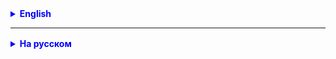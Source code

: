 <details style="margin-top: 16px">
  <summary style="cursor: pointer; color: blue;"><b>English</b></summary>
## Wrapper Classes:

Wrapper classes are used to wrap primitive data types into objects. In Java, there are the following wrapper classes:

- `Integer` for `int`
- `Double` for `double`
- `Boolean` for `boolean`
- `Character` for `char`
  and so on.

## String Class Methods:

The `String` class in Java provides a multitude of methods for working with strings. Here are some of them:

- `length()` - returns the length of the string.
- `charAt(int index)` - returns the character at the specified index.
- `substring(int beginIndex, int endIndex)` - returns a substring from the string.
- `toUpperCase()` and `toLowerCase()` - change the case of characters in the string.
- `indexOf(String str)` and `lastIndexOf(String str)` - return the index of the first and last occurrence of a substring in the string, respectively.
- `replace(char oldChar, char newChar)` - replaces all occurrences of `oldChar` with `newChar`.
- `trim()` - removes leading and trailing spaces from the string.
- `split(String regex)`: Splits the string into an array of substrings using a regular expression.

## Unit Testing:

Unit Testing is the process of verifying the correctness of individual components (or "units") of a program. In Java, the JUnit framework is used for testing.

### Basic Methods of the Assertions Class in JUnit:

Here are the basic methods of the `Assertions` class in a table:

| Method                                           | Description                                                     |
|--------------------------------------------------|-----------------------------------------------------------------|
| `assertEquals(expected, actual)`                | Verifies that `expected` is equal to `actual`.                 |
| `assertNotEquals(expected, actual)`             | Verifies that `expected` is not equal to `actual`.             |
| `assertTrue(condition)`                         | Verifies that `condition` is true.                             |
| `assertFalse(condition)`                        | Verifies that `condition` is false.                            |
| `assertNull(object)`                            | Verifies that `object` is `null`.                              |
| `assertNotNull(object)`                         | Verifies that `object` is not `null`.                          |
| `assertArrayEquals(expectedArray, actualArray)` | Verifies that two arrays, `expectedArray` and `actualArray`, are equal in content. |

## Tasks:

Sure, here are the translations of the tasks:

1. Implement 5 methods for a calculator (addition, subtraction, multiplication, division with remainder, integer part of division) that work with integers. Cover all methods with tests.
    - Реализовать 5 методов для калькулятора (сложение, вычитание, умножение, деление с остатком, целая часть от деления), который работает с целыми числами. Покрыть все методы тестами.

3. Write a program that removes all occurrences of a specific character from a string and write tests for it.
    - Напишите программу, которая удаляет все вхождения определенного символа из строки и напишите тесты.

4. Write a program that determines whether a string contains only unique characters (without repetitions) and write tests for it.
    - Напишите программу, которая определит, содержит ли строка только уникальные символы (без повторений) и напишите тесты.

### Technical Specification for Password Validation Program

**Description:**
Create a `PasswordValidator` class in Java to validate passwords according to requirements that will be set via the class constructor.

**Requirements:**
1. The password must contain at least a specified number of lowercase letters.
2. The password must contain at least a specified number of uppercase letters.
3. The password must contain at least a specified number of digits.
4. The password must have a specified minimum length.
5. The password must contain at least one of the characters specified in the character list.
6. The count of characters from the list must be at least a specified value.

**Interface:**
1. Create the `PasswordValidator` class with fields defined in the constructor:
    - `minLowerCase` (int): Minimum number of lowercase letters.
    - `minUpperCase` (int): Minimum number of uppercase letters.
    - `minDigits` (int): Minimum number of digits.
    - `minLength` (int): Minimum password length.
    - `symbolList` (String): List of characters that must be in the password.
    - `minSymbolCount` (int): Minimum count of characters from the list.

2. In the `PasswordValidator` class, create a `isValid` method that takes a string (password) to check and returns `true` if the password meets all the requirements, and `false` otherwise.

3. Usage of **Character** class methods:

    - To check if a character is a lowercase letter, use the `Character.isLowerCase(char c)` method.
    - To check if a character is an uppercase letter, use the `Character.isUpperCase(char c)` method.
    - To check if a character is a digit, use the `Character.isDigit(char c)` method.

**Example of Use:**
```java
public class Main {
    public static void main(String[] args) {
        int minLowerCase = 2;
        int minUpperCase = 2;
        int minDigits = 1;
        int minLength = 12;
        String symbolList = "!@#$%^";
        int minSymbolCount = 2;
        
        PasswordValidator validator = new PasswordValidator(minLowerCase, minUpperCase, minDigits, minLength, symbolList, minSymbolCount);
        
        String password = "MyP@ssword123";
        boolean isValid = validator.isValid(password);
        
        if (isValid) {
            System.out.println("Password is valid.");
        } else {
            System.out.println("Password does not meet the requirements.");
        }
    }
}
```

#### Skeleton of the `PasswordValidator` Class:

```java
/**
 * @author Andrej Reutow
 * created on 09.10.2023
 * <p>
 * Class for password validation according to specified requirements.
 */
public class PasswordValidator {

    private final int minLowerCase;
    private final int minUpperCase;
    private final int minDigits;
    private final int minLength;
    private final String symbolList;
    private final int minSymbolCount;

    /**
     * Constructor of the PasswordValidator class to initialize password validation parameters.
     *
     * @param minLowerCase   Minimum number of lowercase letters.
     * @param minUpperCase   Minimum number of uppercase letters.
     * @param minDigits      Minimum number of digits.
     * @param minLength      Minimum password length.
     * @param symbolList     List of characters that must be in the password.
     * @param minSymbolCount Minimum count of characters from the list.
     */
    public PasswordValidator(int minLowerCase,
                             int minUpperCase,
                             int minDigits,
                             int minLength,
                             String symbolList,
                             int minSymbolCount) {

    }

    /**
     * Checks whether the given password meets the requirements.
     *
     * @param password Password to be checked.
     * @return true if the password meets the requirements, false otherwise.
     */
    public boolean isValid(String password) {

        return false;
    }

    /**
     * Checks whether the password contains the specified number of digits.
     *
     * @param password Password to be checked.
     * @return true if the password contains the specified number of digits, false otherwise.
     */
    private boolean isDigitsContains(String password) {

        return false;
    }

    /**
     * Checks whether the password contains the specified characters from the list.
     *
     * @param password Password to be checked.
     * @return true if the password contains the specified number of characters from the list, false otherwise.
     */
    private boolean isSymbolsContains(String password) {

        return false;
    }

    /**
     * Checks whether the password contains the specified number of uppercase letters.
     *
     * @param password Password to be checked.
     * @return true if the password contains the specified number of uppercase letters, false otherwise.
     */
    private boolean isUpperCaseContains(String password) {

        return false;
    }

    /**
     * Checks whether the password contains the specified number of lowercase letters.
     *
     * @param password Password to be checked.
     * @return true if the password contains the specified number of lowercase letters, false otherwise.
     */
    private boolean isLowerCaseContains(String password) {

        return false;
    }

    /**
     * Checks whether the password length is sufficient.
     *
     * @param password Password to be checked.
     * @return true if the password length is greater than or equal to the minimum length, false otherwise.
     */
    private boolean isLengthValid(String password) {
        return -1;
    }
}
```

</details>

<hr>

<details style="margin-top: 16px">
  <summary style="cursor: pointer; color: blue;"><b>На русском</b></summary>

## Классы Wrapper:

Классы-оболочки (Wrapper classes) используются для оборачивания примитивных типов данных в объекты. В Java существуют
следующие классы-оболочки:

- `Integer` для `int`
- `Double` для `double`
- `Boolean` для `boolean`
- `Character` для `char`
  и так далее.

## Методы класса String:

Класс `String` в Java предоставляет множество методов для работы со строками. Вот некоторые из них:

- `length()` - возвращает длину строки.
- `charAt(int index)` - возвращает символ по указанному индексу.
- `substring(int beginIndex, int endIndex)` - возвращает подстроку из строки.
- `toUpperCase()` и `toLowerCase()` - изменяют регистр символов строки.
- `indexOf(String str)` и `lastIndexOf(String str)` - Возвращает индекс первого и последнего вхождения подстроки
  в строке соответственно.
- `replace(char oldChar, char newChar)` - Заменяет все вхождения символа `oldChar` на `newChar`.
- `trim()` - Удаляет пробелы в начале и в конце строки
- `split(String regex)`: Разбивает строку на массив подстрок, используя регулярное выражение.

## Unit Testing:

Unit Testing - это процесс проверки отдельных компонентов (или "юнитов") программы для убеждения в их правильной работы.
В Java, для тестирования используется фреймворк JUnit.

### Основные методы класса Assertions в JUnit:

Конечно, вот основные методы класса Assertions в виде таблицы:

| Метод                                           | Описание                                                           |
|-------------------------------------------------|--------------------------------------------------------------------|
| `assertEquals(expected, actual)`                | Проверяет, что `expected` равно `actual`.                          |
| `assertNotEquals(expected, actual)`             | Проверяет, что `expected` не равно `actual`.                       |
| `assertTrue(condition)`                         | Проверяет, что `condition` истинно.                                |
| `assertFalse(condition)`                        | Проверяет, что `condition` ложно.                                  |
| `assertNull(object)`                            | Проверяет, что `object` является `null`.                           |
| `assertNotNull(object)`                         | Проверяет, что `object` не является `null`.                        |
| `assertArrayEquals(expectedArray, actualArray)` | Проверяет, что два массива expected и actual равны по содержимому. |

## Задачи:

1. Реализовать 5 методов для калькулятора (сложение, вычитание, умножение, деление с остатком, целая часть от деления), который работает с целыми числами. Покрыть все методы тестами.
3. Напишите программу, которая удаляет все вхождения определенного символа из строки и напишите тесты.
4. Напишите программу, которая определит, содержит ли строка только уникальные символы (без повторений) и напишите тесты.

### Техническое задание для программы проверки пароля

**Описание:**
Создайте класс `PasswordValidator` на Java для проверки пароля на соответствие требованиям, которые будут
устанавливаться через конструктор класса. Класс `PasswordValidator` должен быть протестирован.

**Требования:**

1. Пароль должен содержать минимум заданное количество букв нижнего регистра.
2. Пароль должен содержать минимум заданное количество букв верхнего регистра.
3. Пароль должен содержать минимум заданное количество цифр.
4. Пароль должен иметь заданную длину.
5. Пароль должен содержать хотя бы один из символов, указанных в списке символов.
6. Количество символов из списка должно быть не менее определенного значения.

**Интерфейс:**

1. Создайте класс `PasswordValidator` с полями, определенными в конструкторе:
    - `minLowerCase` (int): Минимальное количество букв нижнего регистра.
    - `minUpperCase` (int): Минимальное количество букв верхнего регистра.
    - `minDigits` (int): Минимальное количество цифр.
    - `minLength` (int): Минимальная длина пароля.
    - `symbolList` (String): Список символов, которые должны быть в пароле.
    - `minSymbolCount` (int): Минимальное количество символов из списка.
2. В классе `PasswordValidator` создайте метод `isValid`, который принимает строку (пароль) для проверки и
   возвращает `true`, если пароль соответствует всем требованиям, и `false` в противном случае.

**Пример использования:**

```java
public class Main {
    public static void main(String[] args) {
        int minLowerCase = 2;
        int minUpperCase = 2;
        int minDigits = 1;
        int minLength = 12;
        String symbolList = "!@#$%^";
        int minSymbolCount = 2;

        PasswordValidator validator = new PasswordValidator(minLowerCase, minUpperCase, minDigits, minLength, symbolList, minSymbolCount);

        String password = "MyP@ssword123";
        boolean isValid = validator.isValid(password);

        if (isValid) {
            System.out.println("Пароль верный.");
        } else {
            System.out.println("Пароль не соответствует требованиям.");
        }
    }
}
```

#### Скелет класса `PasswordValidator`:

````java
/**
 * @author Andrej Reutow
 * created on 09.10.2023
 * <p>
 * Класс для проверки пароля на соответствие заданным требованиям.
 */
public class PasswordValidator {

    private final int minLowerCase;
    private final int minUpperCase;
    private final int minDigits;
    private final int minLength;
    private final String symbolList;
    private final int minSymbolCount;

    /**
     * Конструктор класса PasswordValidator для инициализации параметров проверки пароля.
     *
     * @param minLowerCase   Минимальное количество букв нижнего регистра.
     * @param minUpperCase   Минимальное количество букв верхнего регистра.
     * @param minDigits      Минимальное количество цифр.
     * @param minLength      Минимальная длина пароля.
     * @param symbolList     Список символов, которые должны быть в пароле.
     * @param minSymbolCount Минимальное количество символов из списка.
     */
    public PasswordValidator(int minLowerCase,
                             int minUpperCase,
                             int minDigits,
                             int minLength,
                             String symbolList,
                             int minSymbolCount) {

    }

    /**
     * Проверяет, соответствует ли заданный пароль требованиям.
     *
     * @param password Пароль для проверки.
     * @return true, если пароль соответствует требованиям, и false в противном случае.
     */
    public boolean isValid(String password) {

        return false;
    }

    /**
     * Проверяет, содержит ли пароль заданное количество цифр.
     *
     * @param password Пароль для проверки.
     * @return true, если пароль содержит заданное количество цифр, и false в противном случае.
     */
    public boolean isDigitsContains(String password) {

        return false;
    }

    /**
     * Проверяет, содержит ли пароль заданные символы из списка.
     *
     * @param password Пароль для проверки.
     * @return true, если пароль содержит заданное количество символов из списка, и false в противном случае.
     */
    public boolean isSymbolsContains(String password) {

        return false;
    }

    /**
     * Проверяет, содержит ли пароль заданное количество символов верхнего регистра.
     *
     * @param password Пароль для проверки.
     * @return true, если пароль содержит заданное количество символов верхнего регистра, и false в противном случае.
     */
    public boolean isUpperCaseContains(String password) {

        return false;
    }

    /**
     * Проверяет, содержит ли пароль заданное количество символов нижнего регистра.
     *
     * @param password Пароль для проверки.
     * @return true, если пароль содержит заданное количество символов нижнего регистра, и false в противном случае.
     */
    public boolean isLowerCaseContains(String password) {

        return false;
    }

    /**
     * Проверяет, является ли длина пароля достаточной.
     *
     * @param password Пароль для проверки.
     * @return true, если длина пароля больше или равна минимальной длине, и false в противном случае.
     */
    public boolean isLengthValid(String password) {
        return -1;
    }
}

````


</details>
